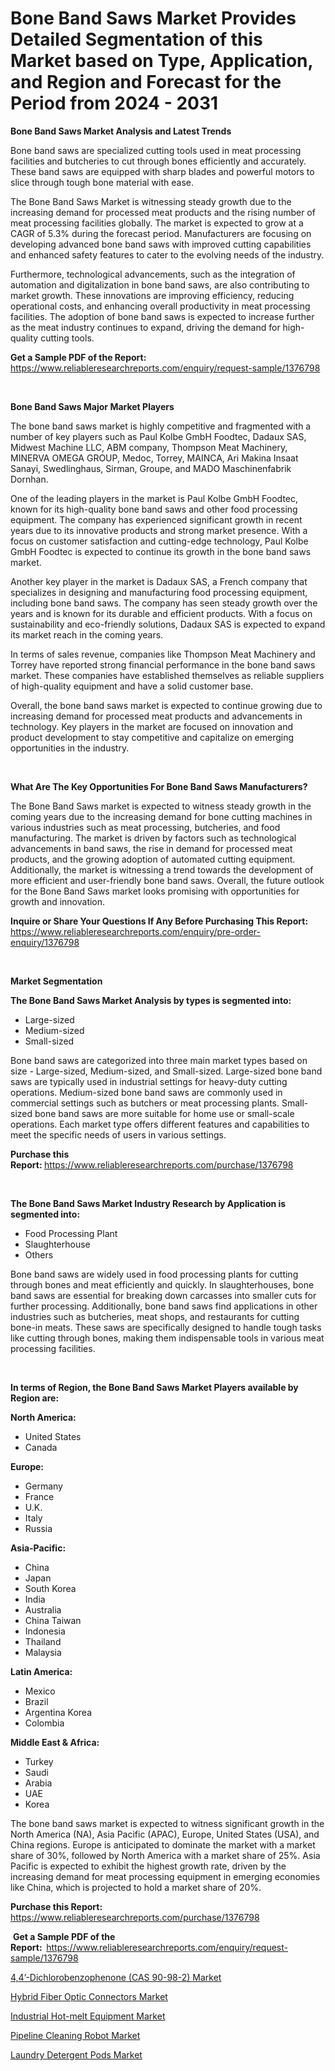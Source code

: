 <p><h1>Bone Band Saws Market Provides Detailed Segmentation of this Market based on Type, Application, and Region and Forecast for the Period from 2024 - 2031</h1></p><p><strong>Bone Band Saws Market Analysis and Latest Trends</strong></p>
<p><p>Bone band saws are specialized cutting tools used in meat processing facilities and butcheries to cut through bones efficiently and accurately. These band saws are equipped with sharp blades and powerful motors to slice through tough bone material with ease.</p><p>The Bone Band Saws Market is witnessing steady growth due to the increasing demand for processed meat products and the rising number of meat processing facilities globally. The market is expected to grow at a CAGR of 5.3% during the forecast period. Manufacturers are focusing on developing advanced bone band saws with improved cutting capabilities and enhanced safety features to cater to the evolving needs of the industry.</p><p>Furthermore, technological advancements, such as the integration of automation and digitalization in bone band saws, are also contributing to market growth. These innovations are improving efficiency, reducing operational costs, and enhancing overall productivity in meat processing facilities. The adoption of bone band saws is expected to increase further as the meat industry continues to expand, driving the demand for high-quality cutting tools.</p></p>
<p><strong>Get a Sample PDF of the Report:&nbsp;</strong> <a href="https://www.reliableresearchreports.com/enquiry/request-sample/1376798">https://www.reliableresearchreports.com/enquiry/request-sample/1376798</a></p>
<p>&nbsp;</p>
<p><strong>Bone Band Saws Major Market Players</strong></p>
<p><p>The bone band saws market is highly competitive and fragmented with a number of key players such as Paul Kolbe GmbH Foodtec, Dadaux SAS, Midwest Machine LLC, ABM company, Thompson Meat Machinery, MINERVA OMEGA GROUP, Medoc, Torrey, MAINCA, Ari Makina Insaat Sanayi, Swedlinghaus, Sirman, Groupe, and MADO Maschinenfabrik Dornhan. </p><p>One of the leading players in the market is Paul Kolbe GmbH Foodtec, known for its high-quality bone band saws and other food processing equipment. The company has experienced significant growth in recent years due to its innovative products and strong market presence. With a focus on customer satisfaction and cutting-edge technology, Paul Kolbe GmbH Foodtec is expected to continue its growth in the bone band saws market.</p><p>Another key player in the market is Dadaux SAS, a French company that specializes in designing and manufacturing food processing equipment, including bone band saws. The company has seen steady growth over the years and is known for its durable and efficient products. With a focus on sustainability and eco-friendly solutions, Dadaux SAS is expected to expand its market reach in the coming years.</p><p>In terms of sales revenue, companies like Thompson Meat Machinery and Torrey have reported strong financial performance in the bone band saws market. These companies have established themselves as reliable suppliers of high-quality equipment and have a solid customer base.</p><p>Overall, the bone band saws market is expected to continue growing due to increasing demand for processed meat products and advancements in technology. Key players in the market are focused on innovation and product development to stay competitive and capitalize on emerging opportunities in the industry.</p></p>
<p>&nbsp;</p>
<p><strong>What Are The Key Opportunities For Bone Band Saws Manufacturers?</strong></p>
<p><p>The Bone Band Saws market is expected to witness steady growth in the coming years due to the increasing demand for bone cutting machines in various industries such as meat processing, butcheries, and food manufacturing. The market is driven by factors such as technological advancements in band saws, the rise in demand for processed meat products, and the growing adoption of automated cutting equipment. Additionally, the market is witnessing a trend towards the development of more efficient and user-friendly bone band saws. Overall, the future outlook for the Bone Band Saws market looks promising with opportunities for growth and innovation.</p></p>
<p><strong>Inquire or Share Your Questions If Any Before Purchasing This Report:</strong> <a href="https://www.reliableresearchreports.com/enquiry/pre-order-enquiry/1376798">https://www.reliableresearchreports.com/enquiry/pre-order-enquiry/1376798</a></p>
<p>&nbsp;</p>
<p><strong>Market Segmentation</strong></p>
<p><strong>The Bone Band Saws Market Analysis by types is segmented into:</strong></p>
<p><ul><li>Large-sized</li><li>Medium-sized</li><li>Small-sized</li></ul></p>
<p><p>Bone band saws are categorized into three main market types based on size - Large-sized, Medium-sized, and Small-sized. Large-sized bone band saws are typically used in industrial settings for heavy-duty cutting operations. Medium-sized bone band saws are commonly used in commercial settings such as butchers or meat processing plants. Small-sized bone band saws are more suitable for home use or small-scale operations. Each market type offers different features and capabilities to meet the specific needs of users in various settings.</p></p>
<p><strong>Purchase this Report:&nbsp;</strong><a href="https://www.reliableresearchreports.com/purchase/1376798">https://www.reliableresearchreports.com/purchase/1376798</a></p>
<p>&nbsp;</p>
<p><strong>The Bone Band Saws Market Industry Research by Application is segmented into:</strong></p>
<p><ul><li>Food Processing Plant</li><li>Slaughterhouse</li><li>Others</li></ul></p>
<p><p>Bone band saws are widely used in food processing plants for cutting through bones and meat efficiently and quickly. In slaughterhouses, bone band saws are essential for breaking down carcasses into smaller cuts for further processing. Additionally, bone band saws find applications in other industries such as butcheries, meat shops, and restaurants for cutting bone-in meats. These saws are specifically designed to handle tough tasks like cutting through bones, making them indispensable tools in various meat processing facilities.</p></p>
<p>&nbsp;</p>
<p><strong>In terms of Region, the Bone Band Saws Market Players available by Region are:</strong></p>
<p>
    <p> <strong> North America: </strong>
        <ul>
            <li>United States</li>
            <li>Canada</li>
        </ul>
        </p> 
    <p> <strong> Europe: </strong>
        <ul>
            <li>Germany</li>
            <li>France</li>
            <li>U.K.</li>
            <li>Italy</li>
            <li>Russia</li>
        </ul>
        </p> 
    <p> <strong> Asia-Pacific: </strong>
        <ul>
            <li>China</li>
            <li>Japan</li>
            <li>South Korea</li>
            <li>India</li>
            <li>Australia</li>
            <li>China Taiwan</li>
            <li>Indonesia</li>
            <li>Thailand</li>
            <li>Malaysia</li>
        </ul>
        </p> 
    <p> <strong> Latin America: </strong>
        <ul>
            <li>Mexico</li>
            <li>Brazil</li>
            <li>Argentina Korea</li>
            <li>Colombia</li>
        </ul>
        </p> 
    <p> <strong> Middle East & Africa: </strong>
        <ul>
            <li>Turkey</li>
            <li>Saudi</li>
            <li>Arabia</li>
            <li>UAE</li>
            <li>Korea</li>
        </ul>
    </p>
    </p>
<p><p>The bone band saws market is expected to witness significant growth in the North America (NA), Asia Pacific (APAC), Europe, United States (USA), and China regions. Europe is anticipated to dominate the market with a market share of 30%, followed by North America with a market share of 25%. Asia Pacific is expected to exhibit the highest growth rate, driven by the increasing demand for meat processing equipment in emerging economies like China, which is projected to hold a market share of 20%.</p></p>
<p><strong>Purchase this Report: </strong><a href="https://www.reliableresearchreports.com/purchase/1376798">https://www.reliableresearchreports.com/purchase/1376798</a></p>
<p>&nbsp;<strong>Get a Sample PDF of the Report:&nbsp;&nbsp;</strong><a href="https://www.reliableresearchreports.com/enquiry/request-sample/1376798">https://www.reliableresearchreports.com/enquiry/request-sample/1376798</a></p>
<p><strong></strong></p>
<p><p><a href="https://meowing-canidae-761.notion.site/4-4-Dichlorobenzophenone-CAS-90-98-2-Market-Size-and-Growth-Market-Segmentation-Regional-and-Co-f26b9729240f4425b0ee6ee7ba500593">4,4’-Dichlorobenzophenone (CAS 90-98-2) Market</a></p><p><a href="https://view.publitas.com/reportprime-1/hybrid-fiber-optic-connectors-market-research-report-provides-critical-insights-that-can-help-shape-business-development-and-investment-strategies/">Hybrid Fiber Optic Connectors Market</a></p><p><a href="https://meowing-lemming-dd3.notion.site/Industrial-Hot-melt-Equipment-Market-Research-Report-Reveals-The-Latest-Trends-And-Opportunities-of--1a2b94346b024dc6b93279cd22a2aed0">Industrial Hot-melt Equipment Market</a></p><p><a href="https://frill-swim-3cd.notion.site/Pipeline-Cleaning-Robot-Market-Analysis-Examines-its-Scope-on-Growth-Opportunities-and-Forecasted-T-96da41f0aeac4562bdf136b7ef061c73">Pipeline Cleaning Robot Market</a></p><p><a href="https://view.publitas.com/reportprime-1/laundry-detergent-pods-market-size-growth-outlook-from-2024-to-2031-projecting-at-markets-trends-analysis-by-application-regional-outlook-and-revenue/">Laundry Detergent Pods Market</a></p></p>